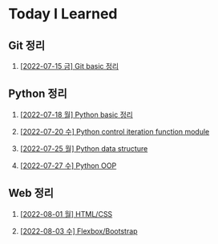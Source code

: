 # Today I Learned

## Git 정리

1. [[2022-07-15 금] Git basic 정리](/Git/0715_Git_basic.md)

## Python 정리

1. [[2022-07-18 월] Python basic 정리](/Python/0718_Python_basic.md)

2. [[2022-07-20 수] Python control iteration function module](/Python/0720_control_iteration_function_module.md)

3. [[2022-07-25 월] Python data structure](/Python/0725_data_structure.md)

4. [[2022-07-27 수] Python OOP](/Python/0727_OOP.md)

## Web 정리

1. [[2022-08-01 월] HTML/CSS](/Web/0801_HTML_CSS.md)

2. [[2022-08-03 수] Flexbox/Bootstrap](/Web/0803_Flexbox_Bootstrap.md)